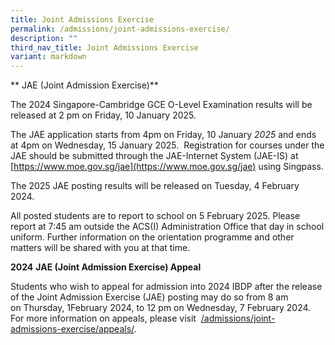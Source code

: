 ```yaml
---
title: Joint Admissions Exercise
permalink: /admissions/joint-admissions-exercise/
description: ""
third_nav_title: Joint Admissions Exercise
variant: markdown
---
```

** JAE (Joint Admission Exercise)**

The 2024 Singapore-Cambridge GCE O-Level Examination results will be released at 2 pm on Friday, 10 January 2025.

The JAE application starts from 4pm on Friday, 10 January _2025_ and ends at 4pm on Wednesday, 15 January 2025.  Registration for courses under the JAE should be submitted through the JAE-Internet System (JAE-IS) at [https://www.moe.gov.sg/jae](https://www.moe.gov.sg/jae) using Singpass.

The 2025 JAE posting results will be released on Tuesday, 4 February 2024.

All posted students are to report to school on 5 February 2025. Please report at 7:45 am outside the ACS(I) Administration Office that day in school uniform. Further information on the orientation programme and other matters will be shared with you at that time.

**2024** **JAE (Joint Admission Exercise) Appeal**

Students who wish to appeal for admission into 2024 IBDP after the release of the Joint Admission Exercise (JAE) posting may do so from 8 am on Thursday, 1February 2024, to 12 pm on Wednesday, 7 February 2024. For more information on appeals, please visit  [/admissions/joint-admissions-exercise/appeals/](https://www.acsindep.moe.edu.sg/admissions/joint-admissions-exercise/appeals/).